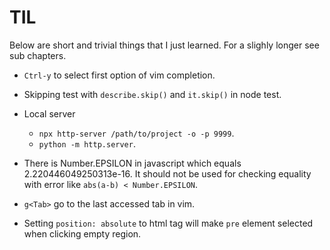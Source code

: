 # TIL

Below are short and trivial things that I just learned. For a slighly longer
see sub chapters.

- `Ctrl-y` to select first option of vim completion.

- Skipping test with `describe.skip()` and `it.skip()` in node test.

- Local server
  - `npx http-server /path/to/project -o -p 9999`.
  - `python -m http.server`.

- There is Number.EPSILON in javascript which equals 2.220446049250313e-16.
  It should not be used for checking equality with error like `abs(a-b) < Number.EPSILON`.

- `g<Tab>` go to the last accessed tab in vim.

- Setting `position: absolute` to html tag will make `pre` element selected when clicking empty region.
